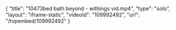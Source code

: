 {
    "title": "10473bed bath  beyond - withings vid.mp4",
    "type": "solo",
    "layout": "iframe-static",
    "videoId": "109992492",
    "url": "\/tvpembed\/109992492"
}